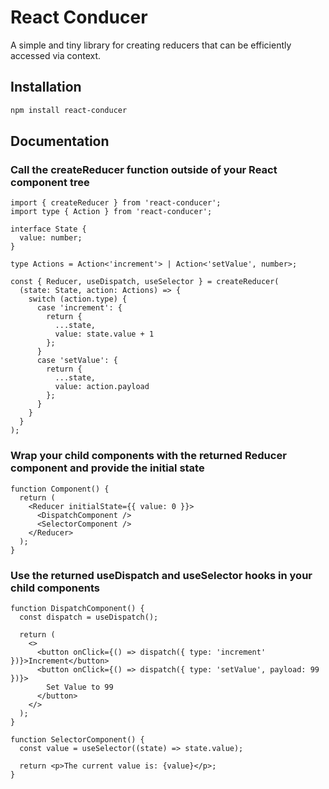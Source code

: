 # React Conducer

A simple and tiny library for creating reducers that can be efficiently accessed via context.

## Installation

```sh
npm install react-conducer
```

## Documentation

### Call the createReducer function outside of your React component tree

```tsx
import { createReducer } from 'react-conducer';
import type { Action } from 'react-conducer';

interface State {
  value: number;
}

type Actions = Action<'increment'> | Action<'setValue', number>;

const { Reducer, useDispatch, useSelector } = createReducer(
  (state: State, action: Actions) => {
    switch (action.type) {
      case 'increment': {
        return {
          ...state,
          value: state.value + 1
        };
      }
      case 'setValue': {
        return {
          ...state,
          value: action.payload
        };
      }
    }
  }
);
```

### Wrap your child components with the returned Reducer component and provide the initial state

```tsx
function Component() {
  return (
    <Reducer initialState={{ value: 0 }}>
      <DispatchComponent />
      <SelectorComponent />
    </Reducer>
  );
}
```

### Use the returned useDispatch and useSelector hooks in your child components

```tsx
function DispatchComponent() {
  const dispatch = useDispatch();

  return (
    <>
      <button onClick={() => dispatch({ type: 'increment' })}>Increment</button>
      <button onClick={() => dispatch({ type: 'setValue', payload: 99 })}>
        Set Value to 99
      </button>
    </>
  );
}

function SelectorComponent() {
  const value = useSelector((state) => state.value);

  return <p>The current value is: {value}</p>;
}
```
